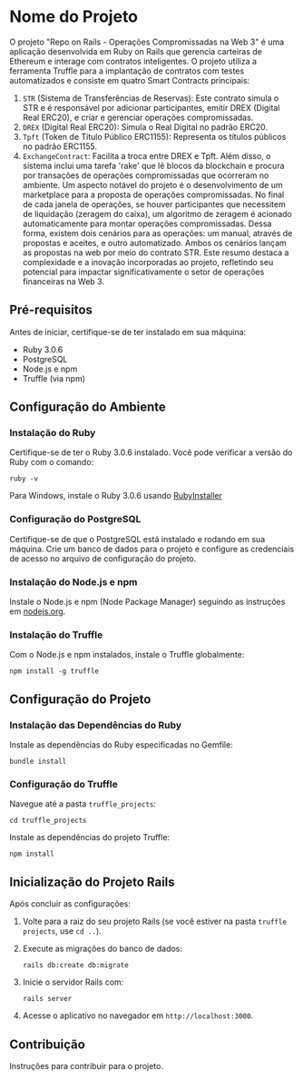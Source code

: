 # Nome do Projeto

O projeto "Repo on Rails - Operações Compromissadas na Web 3" é uma aplicação desenvolvida em Ruby on Rails que gerencia carteiras de Ethereum e interage com contratos inteligentes. O projeto utiliza a ferramenta Truffle para a implantação de contratos com testes automatizados e consiste em quatro Smart Contracts principais:

1.	`STR` (Sistema de Transferências de Reservas): Este contrato simula o STR e é responsável por adicionar participantes, emitir DREX (Digital Real ERC20), e criar e gerenciar operações compromissadas.
2.	`DREX` (Digital Real ERC20): Simula o Real Digital no padrão ERC20.
3.	`Tpft` (Token de Título Público ERC1155): Representa os títulos públicos no padrão ERC1155.
4.	`ExchangeContract`: Facilita a troca entre DREX e Tpft.
Além disso, o sistema inclui uma tarefa 'rake' que lê blocos da blockchain e procura por transações de operações compromissadas que ocorreram no ambiente.
Um aspecto notável do projeto é o desenvolvimento de um marketplace para a proposta de operações compromissadas. No final de cada janela de operações, se houver participantes que necessitem de liquidação (zeragem do caixa), um algoritmo de zeragem é acionado automaticamente para montar operações compromissadas. Dessa forma, existem dois cenários para as operações: um manual, através de propostas e aceites, e outro automatizado. Ambos os cenários lançam as propostas na web por meio do contrato STR.
Este resumo destaca a complexidade e a inovação incorporadas ao projeto, refletindo seu potencial para impactar significativamente o setor de operações financeiras na Web 3.


## Pré-requisitos

Antes de iniciar, certifique-se de ter instalado em sua máquina:

- Ruby 3.0.6
- PostgreSQL
- Node.js e npm
- Truffle (via npm)

## Configuração do Ambiente

### Instalação do Ruby

Certifique-se de ter o Ruby 3.0.6 instalado. Você pode verificar a versão do Ruby com o comando:

`ruby -v`

Para Windows, instale o Ruby 3.0.6 usando [RubyInstaller](https://github.com/oneclick/rubyinstaller2/releases/download/RubyInstaller-3.0.6-1/rubyinstaller-devkit-3.0.6-1-x64.exe)

### Configuração do PostgreSQL

Certifique-se de que o PostgreSQL está instalado e rodando em sua máquina. Crie um banco de dados para o projeto e configure as credenciais de acesso no arquivo de configuração do projeto.

### Instalação do Node.js e npm

Instale o Node.js e npm (Node Package Manager) seguindo as instruções em [nodejs.org](https://nodejs.org/).

### Instalação do Truffle

Com o Node.js e npm instalados, instale o Truffle globalmente:

`npm install -g truffle`


## Configuração do Projeto

### Instalação das Dependências do Ruby

Instale as dependências do Ruby especificadas no Gemfile:

`bundle install`


### Configuração do Truffle

Navegue até a pasta `truffle_projects`:

`cd truffle_projects`


Instale as dependências do projeto Truffle:

`npm install`



## Inicialização do Projeto Rails

Após concluir as configurações:

1. Volte para a raiz do seu projeto Rails (se você estiver na pasta `truffle projects`, use `cd ..`).
2. Execute as migrações do banco de dados:

    `rails db:create db:migrate`

3. Inicie o servidor Rails com:

    `rails server`

4. Acesse o aplicativo no navegador em `http://localhost:3000`.

## Contribuição

Instruções para contribuir para o projeto.

